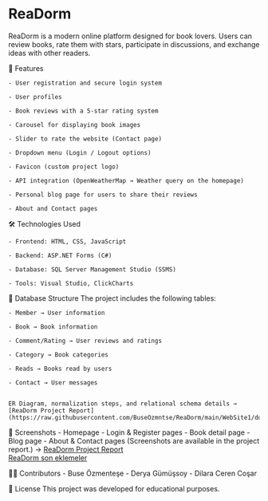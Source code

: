 # ReaDorm
ReaDorm is a modern online platform designed for book lovers. Users can review books, rate them with stars, participate in discussions, and exchange ideas with other readers.

🚀 Features

    - User registration and secure login system
    
    - User profiles
    
    - Book reviews with a 5-star rating system
    
    - Carousel for displaying book images
    
    - Slider to rate the website (Contact page)
    
    - Dropdown menu (Login / Logout options)
    
    - Favicon (custom project logo)
    
    - API integration (OpenWeatherMap → Weather query on the homepage)
    
    - Personal blog page for users to share their reviews
    
    - About and Contact pages

🛠️ Technologies Used

    - Frontend: HTML, CSS, JavaScript
    
    - Backend: ASP.NET Forms (C#)
    
    - Database: SQL Server Management Studio (SSMS)
    
    - Tools: Visual Studio, ClickCharts

📂 Database Structure
    The project includes the following tables:
    
    - Member → User information
    
    - Book → Book information
    
    - Comment/Rating → User reviews and ratings
    
    - Category → Book categories
    
    - Reads → Books read by users
    
    - Contact → User messages

    
    ER Diagram, normalization steps, and relational schema details → [ReaDorm Project Report](https://raw.githubusercontent.com/BuseOzmntse/ReaDorm/main/WebSite1/docs/ReaDorm%20Project%20Report.pdf)

📸 Screenshots
    - Homepage
    - Login & Register pages
    - Book detail page
    - Blog page
    - About & Contact pages
    (Screenshots are available in the project report.) -> 
    [ReaDorm Project Report](https://raw.githubusercontent.com/BuseOzmntse/ReaDorm/main/WebSite1/docs/ReaDorm%20Project%20Report.pdf)  
    [ReaDorm son eklemeler](https://raw.githubusercontent.com/BuseOzmntse/ReaDorm/main/WebSite1/docs/ReaDorm%20son%20eklemeler.pdf)

  👩‍💻 Contributors
    - Buse Özmenteşe
    - Derya Gümüşsoy
    - Dilara Ceren Coşar

  📖 License
     This project was developed for educational purposes.
